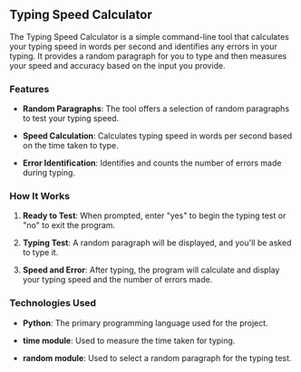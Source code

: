 ## Typing Speed Calculator

The Typing Speed Calculator is a simple command-line tool that calculates your typing speed in words per second and identifies any errors in your typing. It provides a random paragraph for you to type and then measures your speed and accuracy based on the input you provide.

### Features

- **Random Paragraphs**: The tool offers a selection of random paragraphs to test your typing speed.
  
- **Speed Calculation**: Calculates typing speed in words per second based on the time taken to type.
  
- **Error Identification**: Identifies and counts the number of errors made during typing.

### How It Works

1. **Ready to Test**: When prompted, enter "yes" to begin the typing test or "no" to exit the program.
  
2. **Typing Test**: A random paragraph will be displayed, and you'll be asked to type it.
  
3. **Speed and Error**: After typing, the program will calculate and display your typing speed and the number of errors made.

### Technologies Used

- **Python**: The primary programming language used for the project.
  
- **time module**: Used to measure the time taken for typing.
  
- **random module**: Used to select a random paragraph for the typing test.
